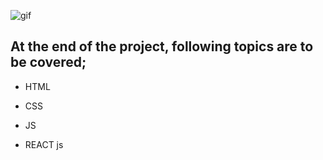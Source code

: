 ![gif]()

## At the end of the project, following topics are to be covered;

- HTML

- CSS

- JS

- REACT js
